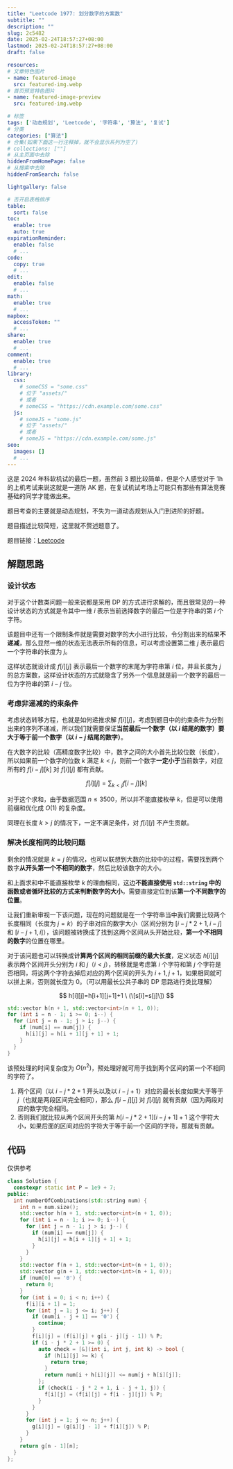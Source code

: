 ```yaml
---
title: "Leetcode 1977: 划分数字的方案数"
subtitle: ""
description: ""
slug: 2c5482
date: 2025-02-24T18:57:27+08:00
lastmod: 2025-02-24T18:57:27+08:00
draft: false

resources:
# 文章特色图片
- name: featured-image
  src: featured-img.webp
# 首页预览特色图片
- name: featured-image-preview
  src: featured-img.webp

# 标签
tags: ['动态规划', 'Leetcode', '字符串', '算法', '复试']
# 分类
categories: ["算法"]
# 合集(如果下面这一行注释掉，就不会显示系列为空了)
# collections: [""]
# 从主页面中去除
hiddenFromHomePage: false
# 从搜索中去除
hiddenFromSearch: false

lightgallery: false

# 否开启表格排序
table:
  sort: false
toc:
  enable: true
  auto: true
expirationReminder:
  enable: false
  # ...
code:
  copy: true
  # ...
edit:
  enable: false
  # ...
math:
  enable: true
  # ...
mapbox:
  accessToken: ""
  # ...
share:
  enable: true
  # ...
comment:
  enable: true
  # ...
library:
  css:
    # someCSS = "some.css"
    # 位于 "assets/"
    # 或者
    # someCSS = "https://cdn.example.com/some.css"
  js:
    # someJS = "some.js"
    # 位于 "assets/"
    # 或者
    # someJS = "https://cdn.example.com/some.js"
seo:
  images: []
  # ...
---
```


这是 2024 年科软机试的最后一题，虽然前 3 题比较简单，但是个人感觉对于 1h 的上机考试来说这就是一道防 AK 题，在复试机试考场上可能只有那些有算法竞赛基础的同学才能做出来。

题目考查的主要就是动态规划，不失为一道动态规划从入门到进阶的好题。

<!--more-->

题目描述比较简短，这里就不赘述题意了。

题目链接：[Leetcode](https://leetcode.cn/problems/number-of-ways-to-separate-numbers/description/)

## 解题思路

### 设计状态

对于这个计数类问题一般来说都是采用 DP 的方式进行求解的，而且很常见的一种设计状态的方式就是令其中一维 $i$ 表示当前选择数字的最后一位是字符串的第 $i$ 个字符。

该题目中还有一个限制条件就是需要对数字的大小进行比较，令分割出来的结果**不递减**，那么显然一维的状态无法表示所有的信息，可以考虑设置第二维 $j$ 表示最后一个字符串的长度为 $j$。

这样状态就设计成 $f[i][j]$ 表示最后一个数字的末尾为字符串第 $i$ 位，并且长度为 $j$ 的总方案数，这样设计状态的方式就隐含了另外一个信息就是前一个数字的最后一位为字符串的第 $i-j$ 位。

### 考虑非递减的约束条件

考虑状态转移方程，也就是如何递推求解 $f[i][j]$，考虑到题目中的约束条件为分割出来的序列不递减，所以我们就需要保证**当前最后一个数字（以 $i$ 结尾的数字）**要大于等于**前一个数字（以 $i-j$ 结尾的数字）**。

在大数字的比较（高精度数字比较）中，数字之间的大小首先比较位数（长度），所以如果前一个数字的位数 $k$ 满足 $k<j$，则前一个数字**一定小于**当前数字，对应所有的 $f[i-j][k]$ 对 $f[i][j]$ 都有贡献。

$$
f[i][j]=\sum_{k<j}f[i-j][k]
$$

对于这个求和，由于数据范围 $n\leq 3500$，所以并不能直接枚举 $k$，但是可以使用前缀和优化成 $O(1)$ 的复杂度。

同理在长度 $k>j$ 的情况下，一定不满足条件，对 $f[i][j]$ 不产生贡献。

### 解决长度相同的比较问题

剩余的情况就是 $k=j$ 的情况，也可以联想到大数的比较中的过程，需要找到两个数字**从开头第一个不相同的数字**，然后比较该数字的大小。

和上面求和中不能直接枚举 $k$ 的理由相同，这边**不能直接使用 `std::string` 中的函数或者循环比较的方式来判断数字的大小**，需要直接定位到该**第一个不同数字的位置**。

让我们重新审视一下该问题，现在的问题就是在一个字符串当中我们需要比较两个长度相同（长度为 $j=k$）的子串对应的数字大小（区间分别为 $[i-j*2+1, i-j]$ 和 $[i-j+1, i]$），该问题被转换成了找到这两个区间从头开始比较，**第一个不相同的数字**的位置在哪里。

对于该问题也可以转换成**计算两个区间的相同前缀的最大长度**，定义状态 $h[i][j]$ 表示两个区间开头分别为 $i$ 和 $j$（$i<j$），转移就是考虑第 $i$ 个字符和第 $j$ 个字符是否相同，将这两个字符去掉后对应的两个区间的开头为 $i+1,j+1$，如果相同就可以拼上来，否则就长度为 $0$。（可以用最长公共子串的 DP 思路进行类比理解）

$$
h[i][j]=h[i+1][j+1]+1 \ (\[s[i]=s[j]\])
$$

```cpp
std::vector h(n + 1, std::vector<int>(n + 1, 0));
for (int i = n - 1; i >= 0; i--) {
  for (int j = n - 1; j > i; j--) {
    if (num[i] == num[j]) {
      h[i][j] = h[i + 1][j + 1] + 1;
    }
  }
}
```

该预处理的时间复杂度为 $O(n^2)$，预处理好就可用于找到两个区间的第一个不相同的字符了。

1. 两个区间（以 $i-j*2+1$ 开头以及以 $i-j+1$）对应的最长长度如果大于等于 $j$（也就是两段区间完全相同），那么 $f[i-j][j]$ 对 $f[i][j]$ 就有贡献（因为两段对应的数字完全相同。
2. 否则我们就比较从两个区间开头的第 $h[i-j*2+1][i-j+1]+1$ 这个字符大小，如果后面的区间对应的字符大于等于前一个区间的字符，那就有贡献。


## 代码

仅供参考

```cpp
class Solution {
  constexpr static int P = 1e9 + 7;
public:
  int numberOfCombinations(std::string num) {
    int n = num.size();
    std::vector h(n + 1, std::vector<int>(n + 1, 0));
    for (int i = n - 1; i >= 0; i--) {
      for (int j = n - 1; j > i; j--) {
        if (num[i] == num[j]) {
          h[i][j] = h[i + 1][j + 1] + 1;
        }
      }
    }
    std::vector f(n + 1, std::vector<int>(n + 1, 0));
    std::vector g(n + 1, std::vector<int>(n + 1, 0));
    if (num[0] == '0') {
      return 0;
    }
    for (int i = 0; i < n; i++) {
      f[i][i + 1] = 1;
      for (int j = 1; j <= i; j++) {
        if (num[i - j + 1] == '0') {
          continue;
        }
        f[i][j] = (f[i][j] + g[i - j][j - 1]) % P;
        if (i - j * 2 + 1 >= 0) {
          auto check = [&](int i, int j, int k) -> bool {
            if (h[i][j] >= k) {
              return true;
            }
            return num[i + h[i][j]] <= num[j + h[i][j]];
          };
          if (check(i - j * 2 + 1, i - j + 1, j)) {
            f[i][j] = (f[i][j] + f[i - j][j]) % P;
          }
        }
      }
      for (int j = 1; j <= n; j++) {
        g[i][j] = (g[i][j - 1] + f[i][j]) % P;
      }
    }
    return g[n - 1][n];
  }
};
```